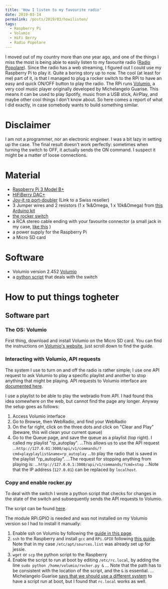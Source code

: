 ```yaml
---
title: 'How I listen to my favourite radio'
date: 2019-03-14
permalink: /posts/2019/03/howilisten/
tags:
  - Raspberry Pi
  - Volumio
  - HiFi Berry
  - Radio Popolare
---
```


I moved out of my country more than one year ago, and one of the things I miss the most is being able to easily listen to my favourite radio ([Radio Popolare](www.radiopopolare.it)). Since the radio has a web streaming, I figured out I could use my Raspberry Pi to play it. Quite a boring story up to now. The cool (at least for me) part of it, is that I managed to plug a rocker switch to the RPi to have an easy and quick ON/OFF button to play the radio. The RPi runs [Volumio](volumio.org), a very cool music player originally developed by Michelangelo Guarise. This means it can be used to play Spotify, music from a USB stick, AirPlay, and maybe other cool things I don't know about.
So here comes a report of what I did exactly, in case somebody wants to build something similar.


Disclaimer
======
I am not a programmer, nor an electronic engineer. I was a bit lazy in setting up the case. The final result doesn't work perfectly: sometimes when turning the switch to OFF, it actually sends the ON command. I suspect it might be a matter of loose connections.


Material
======
* [Raspberry Pi 3 Model B+](www.raspberrypi.org/products/raspberry-pi-3-model-b-plus)
* [HiFiBerry DAC+](www.hifiberry.com/products/dacplus)
* [Joy-it rp port-doubler](www.conrad.ch/fr/joy-it-rb-port-doubler-1-pcs-1720611.html) (Link to a Swiss reseller)
* 3 Jumper wires and 2 resistors (1 x 1k&Omega, 1 x 10k&Omega) from [this Arduino kit](wiki.seeedstudio.com/Sidekick_Basic_Kit_for_Arduino_V2)
* [the rocker switch](www.conrad.ch/fr/interrupteur-a-levier-1-x-offon-sci-701011-250-vac-15-a-a-accrochage-1-pcs-701011.html)
* a RCA stereo cable ending with your favourite connector (a small jack in my case, [like this](www.amazon.com/Adecco-LLC-Stereo-Female-Adapter/dp/B01ET3Y2SO/ref=sr_1_22?keywords=rca+to+jack&qid=1552585050&s=electronics&sr=1-22) )
* a power supply for the Raspberry Pi
* a Micro SD card


Software
======
* Volumio version 2.452 [Volumio](volumio.org)
* a [python script](raw.githubusercontent.com/martabe/Pi-Fi/master/rocker.py) that deals with the switch


How to put things togheter
======


Software part
------


### The OS: Volumio
First thing, download and install Volumio on the Micro SD card. You can find the instructions on [Volumio's website](volumio.org/get-started/), just scroll down to find the guide.

### Interacting with Volumio, API requests
The system I use to turn on and off the radio is rather simple; I use one API request to ask Volumio to play a specific playlist and another to stop anything that might be playing. API requests to Volumio interface are [documented here](volumio.github.io/docs/API/API_Overview.html).

I use a playlist to be able to play the webradio from API. I had found this idea somewhere on the web, but cannot find the page any longer. Anyway the setup goes as follows:
1. Access Volumio interface
2. Go to Browse, then WebRadio, and find your WebRadio
3. On the far right, click on the three dots and click on "Clear and Play" (beware, this will clean your current queue)
4. Go to the Queue page, and save the queue as a playlist (top right). I called my playlist "rp_autoplay".
...This allows us to use the API request
...`http://127.0.01:3000/api/v1/commands/?cmd=playplaylist&name=rp_autoplay`
...to play the radio that is saved in the playlist "rp_autoplay".
...The request for stopping anything from playing is:
...`http://127.0.0.1:3000/api/v1/commands/?cmd=stop`
...Note that the IP address (`127.0.01`) can be replaced by `localhost`.

### Copy and enable rocker.py
To deal with the switch I wrote a python script that checks for changes in the state of the switch and subsequently sends the API requests to Volumio.

The script can be found [here](github.com/martabe/Pi-Fi/blob/master/rocker.py).

The module RPi.GPIO is needed and was not installed on my Volumio version so I had to install it manually:
1. Enable ssh on Volumio by following the [guide in this page](volumio.github.io/docs/User_Manual/SSH.html).
2. `ssh` to the Raspberry and install `gcc` and `RPi.GPIO` following [this guide](zasieczny.wordpress.com/2015/02/12/volumio-installing-gpio-python-module-to-control-amplifier/). Note that in my case `/etc/apt/sources.list` was already set up for jessie.
3. `wget` or `scp` the python script to the Raspberry
4. Enable the script to run at boot by editing `/etc/rc.local`, by adding the line `sudo python /home/volumio/rocker.py &`
... Note that the path has to be consistent with the location of the script, and the `&` is essential.
... Michelangelo Guarise [says that we should use a different system](volumio.org/forum/problem-starting-python-script-via-etc-local-t5971.html) to have a script run at boot, but I found that `rc.local` works as well.

